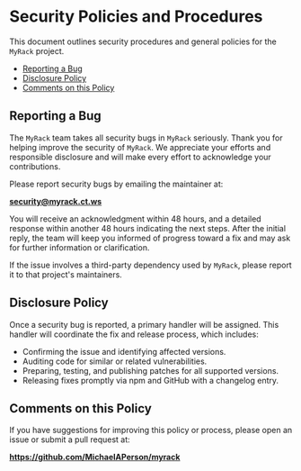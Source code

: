 # Security Policies and Procedures

This document outlines security procedures and general policies for the  
`MyRack` project.

- [Reporting a Bug](#reporting-a-bug)  
- [Disclosure Policy](#disclosure-policy)  
- [Comments on this Policy](#comments-on-this-policy)

## Reporting a Bug

The `MyRack` team takes all security bugs in `MyRack` seriously. Thank you for helping improve the security of `MyRack`. We appreciate your efforts and responsible disclosure and will make every effort to acknowledge your contributions.

Please report security bugs by emailing the maintainer at:

**security@myrack.ct.ws**

You will receive an acknowledgment within 48 hours, and a detailed response within another 48 hours indicating the next steps. After the initial reply, the team will keep you informed of progress toward a fix and may ask for further information or clarification.

If the issue involves a third-party dependency used by `MyRack`, please report it to that project's maintainers.

## Disclosure Policy

Once a security bug is reported, a primary handler will be assigned. This handler will coordinate the fix and release process, which includes:

- Confirming the issue and identifying affected versions.
- Auditing code for similar or related vulnerabilities.
- Preparing, testing, and publishing patches for all supported versions.
- Releasing fixes promptly via npm and GitHub with a changelog entry.

## Comments on this Policy

If you have suggestions for improving this policy or process, please open an issue or submit a pull request at:

**https://github.com/MichaelAPerson/myrack**

